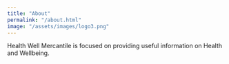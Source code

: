```yaml
---
title: "About"
permalink: "/about.html"
image: "/assets/images/logo3.png"
---
```

Health Well Mercantile is focused on providing useful information on Health and Wellbeing. 
